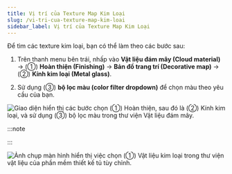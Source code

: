 ```yaml
---
title: Vị trí của Texture Map Kim Loại
slug: /vi-tri-cua-texture-map-kim-loai
sidebar_label: Vị trí của Texture Map Kim Loại
---
```


Để tìm các texture kim loại, bạn có thể làm theo các bước sau:

1. Trên thanh menu bên trái, nhấp vào **Vật liệu đám mây (Cloud material)** → (①) **Hoàn thiện (Finishing)** → **Bản đồ trang trí (Decorative map)** → (②) **Kính kim loại (Metal glass)**.

2. Sử dụng (③) **bộ lọc màu (color filter dropdown)** để chọn màu theo yêu cầu của bạn.

![Giao diện hiển thị các bước chọn (①) Hoàn thiện, sau đó là (②) Kính kim loại, và sử dụng (③) bộ lọc màu trong thư viện Vật liệu đám mây.](https://storage.googleapis.com/jegavn_kb/image_jegavn/137.1.png)

:::note

:::

![Ảnh chụp màn hình hiển thị việc chọn (①) Vật liệu kim loại trong thư viện vật liệu của phần mềm thiết kế tủ tùy chỉnh.](https://storage.googleapis.com/jegavn_kb/image_jegavn/137.2.png)